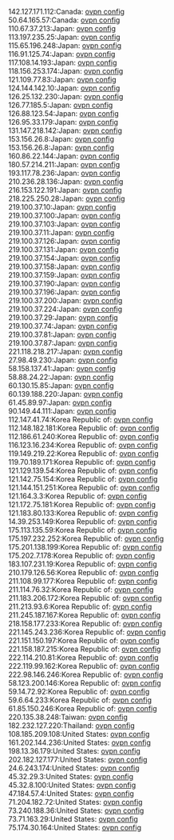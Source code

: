 142.127.171.112:Canada: [ovpn config](vpn/142_127_171_112.ovpn)  
50.64.165.57:Canada: [ovpn config](vpn/50_64_165_57.ovpn)  
110.67.37.213:Japan: [ovpn config](vpn/110_67_37_213.ovpn)  
113.197.235.25:Japan: [ovpn config](vpn/113_197_235_25.ovpn)  
115.65.196.248:Japan: [ovpn config](vpn/115_65_196_248.ovpn)  
116.91.125.74:Japan: [ovpn config](vpn/116_91_125_74.ovpn)  
117.108.14.193:Japan: [ovpn config](vpn/117_108_14_193.ovpn)  
118.156.253.174:Japan: [ovpn config](vpn/118_156_253_174.ovpn)  
121.109.77.83:Japan: [ovpn config](vpn/121_109_77_83.ovpn)  
124.144.142.10:Japan: [ovpn config](vpn/124_144_142_10.ovpn)  
126.25.132.230:Japan: [ovpn config](vpn/126_25_132_230.ovpn)  
126.77.185.5:Japan: [ovpn config](vpn/126_77_185_5.ovpn)  
126.88.123.54:Japan: [ovpn config](vpn/126_88_123_54.ovpn)  
126.95.33.179:Japan: [ovpn config](vpn/126_95_33_179.ovpn)  
131.147.218.142:Japan: [ovpn config](vpn/131_147_218_142.ovpn)  
153.156.26.8:Japan: [ovpn config](vpn/153_156_26_8.ovpn)  
153.156.26.8:Japan: [ovpn config](vpn/153_156_26_8.ovpn)  
160.86.22.144:Japan: [ovpn config](vpn/160_86_22_144.ovpn)  
180.57.214.211:Japan: [ovpn config](vpn/180_57_214_211.ovpn)  
193.117.78.236:Japan: [ovpn config](vpn/193_117_78_236.ovpn)  
210.236.28.136:Japan: [ovpn config](vpn/210_236_28_136.ovpn)  
216.153.122.191:Japan: [ovpn config](vpn/216_153_122_191.ovpn)  
218.225.250.28:Japan: [ovpn config](vpn/218_225_250_28.ovpn)  
219.100.37.10:Japan: [ovpn config](vpn/219_100_37_10.ovpn)  
219.100.37.100:Japan: [ovpn config](vpn/219_100_37_100.ovpn)  
219.100.37.103:Japan: [ovpn config](vpn/219_100_37_103.ovpn)  
219.100.37.11:Japan: [ovpn config](vpn/219_100_37_11.ovpn)  
219.100.37.126:Japan: [ovpn config](vpn/219_100_37_126.ovpn)  
219.100.37.131:Japan: [ovpn config](vpn/219_100_37_131.ovpn)  
219.100.37.154:Japan: [ovpn config](vpn/219_100_37_154.ovpn)  
219.100.37.158:Japan: [ovpn config](vpn/219_100_37_158.ovpn)  
219.100.37.159:Japan: [ovpn config](vpn/219_100_37_159.ovpn)  
219.100.37.190:Japan: [ovpn config](vpn/219_100_37_190.ovpn)  
219.100.37.196:Japan: [ovpn config](vpn/219_100_37_196.ovpn)  
219.100.37.200:Japan: [ovpn config](vpn/219_100_37_200.ovpn)  
219.100.37.224:Japan: [ovpn config](vpn/219_100_37_224.ovpn)  
219.100.37.29:Japan: [ovpn config](vpn/219_100_37_29.ovpn)  
219.100.37.74:Japan: [ovpn config](vpn/219_100_37_74.ovpn)  
219.100.37.81:Japan: [ovpn config](vpn/219_100_37_81.ovpn)  
219.100.37.87:Japan: [ovpn config](vpn/219_100_37_87.ovpn)  
221.118.218.217:Japan: [ovpn config](vpn/221_118_218_217.ovpn)  
27.98.49.230:Japan: [ovpn config](vpn/27_98_49_230.ovpn)  
58.158.137.41:Japan: [ovpn config](vpn/58_158_137_41.ovpn)  
58.88.24.22:Japan: [ovpn config](vpn/58_88_24_22.ovpn)  
60.130.15.85:Japan: [ovpn config](vpn/60_130_15_85.ovpn)  
60.139.188.220:Japan: [ovpn config](vpn/60_139_188_220.ovpn)  
61.45.89.97:Japan: [ovpn config](vpn/61_45_89_97.ovpn)  
90.149.44.111:Japan: [ovpn config](vpn/90_149_44_111.ovpn)  
112.147.41.74:Korea Republic of: [ovpn config](vpn/112_147_41_74.ovpn)  
112.148.182.181:Korea Republic of: [ovpn config](vpn/112_148_182_181.ovpn)  
112.186.61.240:Korea Republic of: [ovpn config](vpn/112_186_61_240.ovpn)  
116.123.16.234:Korea Republic of: [ovpn config](vpn/116_123_16_234.ovpn)  
119.149.219.22:Korea Republic of: [ovpn config](vpn/119_149_219_22.ovpn)  
119.70.189.171:Korea Republic of: [ovpn config](vpn/119_70_189_171.ovpn)  
121.129.139.54:Korea Republic of: [ovpn config](vpn/121_129_139_54.ovpn)  
121.142.75.154:Korea Republic of: [ovpn config](vpn/121_142_75_154.ovpn)  
121.144.151.251:Korea Republic of: [ovpn config](vpn/121_144_151_251.ovpn)  
121.164.3.3:Korea Republic of: [ovpn config](vpn/121_164_3_3.ovpn)  
121.172.75.181:Korea Republic of: [ovpn config](vpn/121_172_75_181.ovpn)  
121.183.80.133:Korea Republic of: [ovpn config](vpn/121_183_80_133.ovpn)  
14.39.253.149:Korea Republic of: [ovpn config](vpn/14_39_253_149.ovpn)  
175.113.135.59:Korea Republic of: [ovpn config](vpn/175_113_135_59.ovpn)  
175.197.232.252:Korea Republic of: [ovpn config](vpn/175_197_232_252.ovpn)  
175.201.138.199:Korea Republic of: [ovpn config](vpn/175_201_138_199.ovpn)  
175.202.7.178:Korea Republic of: [ovpn config](vpn/175_202_7_178.ovpn)  
183.107.231.19:Korea Republic of: [ovpn config](vpn/183_107_231_19.ovpn)  
210.179.126.56:Korea Republic of: [ovpn config](vpn/210_179_126_56.ovpn)  
211.108.99.177:Korea Republic of: [ovpn config](vpn/211_108_99_177.ovpn)  
211.114.76.32:Korea Republic of: [ovpn config](vpn/211_114_76_32.ovpn)  
211.183.206.172:Korea Republic of: [ovpn config](vpn/211_183_206_172.ovpn)  
211.213.93.6:Korea Republic of: [ovpn config](vpn/211_213_93_6.ovpn)  
211.245.187.167:Korea Republic of: [ovpn config](vpn/211_245_187_167.ovpn)  
218.158.177.233:Korea Republic of: [ovpn config](vpn/218_158_177_233.ovpn)  
221.145.243.236:Korea Republic of: [ovpn config](vpn/221_145_243_236.ovpn)  
221.151.150.197:Korea Republic of: [ovpn config](vpn/221_151_150_197.ovpn)  
221.158.187.215:Korea Republic of: [ovpn config](vpn/221_158_187_215.ovpn)  
222.114.210.81:Korea Republic of: [ovpn config](vpn/222_114_210_81.ovpn)  
222.119.99.162:Korea Republic of: [ovpn config](vpn/222_119_99_162.ovpn)  
222.98.146.246:Korea Republic of: [ovpn config](vpn/222_98_146_246.ovpn)  
58.123.200.146:Korea Republic of: [ovpn config](vpn/58_123_200_146.ovpn)  
59.14.72.92:Korea Republic of: [ovpn config](vpn/59_14_72_92.ovpn)  
59.6.64.233:Korea Republic of: [ovpn config](vpn/59_6_64_233.ovpn)  
61.85.150.246:Korea Republic of: [ovpn config](vpn/61_85_150_246.ovpn)  
220.135.38.248:Taiwan: [ovpn config](vpn/220_135_38_248.ovpn)  
182.232.127.220:Thailand: [ovpn config](vpn/182_232_127_220.ovpn)  
108.185.209.108:United States: [ovpn config](vpn/108_185_209_108.ovpn)  
161.202.144.236:United States: [ovpn config](vpn/161_202_144_236.ovpn)  
198.13.36.179:United States: [ovpn config](vpn/198_13_36_179.ovpn)  
202.182.127.177:United States: [ovpn config](vpn/202_182_127_177.ovpn)  
24.6.243.174:United States: [ovpn config](vpn/24_6_243_174.ovpn)  
45.32.29.3:United States: [ovpn config](vpn/45_32_29_3.ovpn)  
45.32.8.100:United States: [ovpn config](vpn/45_32_8_100.ovpn)  
47.184.57.4:United States: [ovpn config](vpn/47_184_57_4.ovpn)  
71.204.182.72:United States: [ovpn config](vpn/71_204_182_72.ovpn)  
73.240.188.36:United States: [ovpn config](vpn/73_240_188_36.ovpn)  
73.71.163.29:United States: [ovpn config](vpn/73_71_163_29.ovpn)  
75.174.30.164:United States: [ovpn config](vpn/75_174_30_164.ovpn)  
